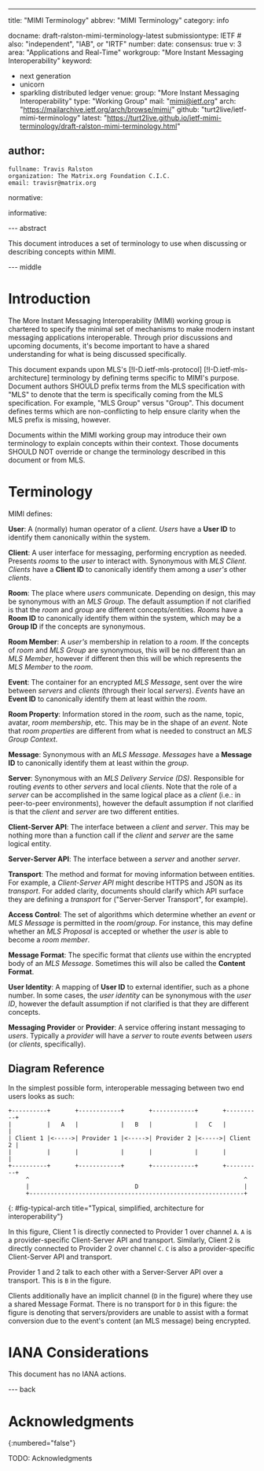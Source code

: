 ---
title: "MIMI Terminology"
abbrev: "MIMI Terminology"
category: info

docname: draft-ralston-mimi-terminology-latest
submissiontype: IETF  # also: "independent", "IAB", or "IRTF"
number:
date:
consensus: true
v: 3
area: "Applications and Real-Time"
workgroup: "More Instant Messaging Interoperability"
keyword:
 - next generation
 - unicorn
 - sparkling distributed ledger
venue:
  group: "More Instant Messaging Interoperability"
  type: "Working Group"
  mail: "mimi@ietf.org"
  arch: "https://mailarchive.ietf.org/arch/browse/mimi/"
  github: "turt2live/ietf-mimi-terminology"
  latest: "https://turt2live.github.io/ietf-mimi-terminology/draft-ralston-mimi-terminology.html"

author:
 -
    fullname: Travis Ralston
    organization: The Matrix.org Foundation C.I.C.
    email: travisr@matrix.org

normative:

informative:


--- abstract

This document introduces a set of terminology to use when discussing or describing
concepts within MIMI.

--- middle

# Introduction

The More Instant Messaging Interoperability (MIMI) working group is chartered to
specify the minimal set of mechanisms to make modern instant messaging applications
interoperable. Through prior discussions and upcoming documents, it's become important
to have a shared understanding for what is being discussed specifically.

This document expands upon MLS's [!I-D.ietf-mls-protocol] [!I-D.ietf-mls-architecture]
terminology by defining terms specific to MIMI's purpose. Document authors SHOULD prefix
terms from the MLS specification with "MLS" to denote that the term is specifically coming
from the MLS specification. For example, "MLS Group" versus "Group". This document defines
terms which are non-conflicting to help ensure clarity when the MLS prefix is missing, however.

Documents within the MIMI working group may introduce their own terminology to explain
concepts within their context. Those documents SHOULD NOT override or change the terminology
described in this document or from MLS.

# Terminology

MIMI defines:

**User**: A (normally) human operator of a *client*. *Users* have a **User ID** to identify
them canonically within the system.

**Client**: A user interface for messaging, performing encryption as needed. Presents
*rooms* to the *user* to interact with. Synonymous with *MLS Client*. *Clients* have a
**Client ID** to canonically identify them among a *user's* other *clients*.

**Room**: The place where *users* communicate. Depending on design, this may be synonymous
with an *MLS Group*. The default assumption if not clarified is that the *room* and *group*
are different concepts/entities. *Rooms* have a **Room ID** to canonically identify them
within the system, which may be a **Group ID** if the concepts are synonymous.

**Room Member**: A *user's* membership in relation to a *room*. If the concepts of *room* and
*MLS Group* are synonymous, this will be no different than an *MLS Member*, however if different
then this will be which represents the *MLS Member* to the *room*.

**Event**: The container for an encrypted *MLS Message*, sent over the wire between *servers*
and *clients* (through their local *servers*). *Events* have an **Event ID** to canonically
identify them at least within the *room*.

**Room Property**: Information stored in the *room*, such as the name, topic, avatar,
*room membership*, etc. This may be in the shape of an *event*. Note that *room properties* are
different from what is needed to construct an *MLS Group Context*.

**Message**: Synonymous with an *MLS Message*. *Messages* have a **Message ID** to canonically
identify them at least within the *group*.

**Server**: Synonymous with an *MLS Delivery Service (DS)*. Responsible for routing *events*
to other *servers* and local *clients*. Note that the role of a *server* can be accomplished
in the same logical place as a *client* (i.e.: in peer-to-peer environments), however the
default assumption if not clarified is that the *client* and *server* are two different
entities.

**Client-Server API**: The interface between a *client* and *server*. This may be nothing more
than a function call if the *client* and *server* are the same logical entity.

**Server-Server API**: The interface between a *server* and another *server*.

**Transport**: The method and format for moving information between entities. For example,
a *Client-Server API* might describe HTTPS and JSON as its *transport*. For added clarity,
documents should clarify which API surface they are defining a *transport* for ("Server-Server
Transport", for example).

**Access Control**: The set of algorithms which determine whether an *event* or *MLS Message*
is permitted in the *room*/*group*. For instance, this may define whether an *MLS Proposal*
is accepted or whether the *user* is able to become a *room member*.

**Message Format**: The specific format that *clients* use within the encrypted body of an
*MLS Message*. Sometimes this will also be called the **Content Format**.

**User Identity**: A mapping of **User ID** to external identifier, such as a phone number.
In some cases, the *user identity* can be synonymous with the *user ID*, however the default
assumption if not clarified is that they are different concepts.

**Messaging Provider** or **Provider**: A service offering instant messaging to *users*.
Typically a *provider* will have a *server* to route *events* between *users* (or *clients*,
specifically).

## Diagram Reference

In the simplest possible form, interoperable messaging between two end users looks as such:

~~~ aasvg
+----------+       +------------+       +------------+       +----------+
|          |   A   |            |   B   |            |   C   |          |
| Client 1 |<----->| Provider 1 |<----->| Provider 2 |<----->| Client 2 |
|          |       |            |       |            |       |          |
+----------+       +------------+       +------------+       +----------+
     ^                                                             ^
     |                              D                              |
     +-------------------------------------------------------------+
~~~
{: #fig-typical-arch title="Typical, simplified, architecture for interoperability"}

In this figure, Client 1 is directly connected to Provider 1 over channel `A`. `A` is a
provider-specific Client-Server API and transport. Similarly, Client 2 is directly
connected to Provider 2 over channel `C`. `C` is also a provider-specific Client-Server API
and transport.

Provider 1 and 2 talk to each other with a Server-Server API over a transport. This is `B`
in the figure.

Clients additionally have an implicit channel (`D` in the figure) where they use a shared
Message Format. There is no transport for `D` in this figure: the figure is denoting that
servers/providers are unable to assist with a format conversion due to the event's content
(an MLS message) being encrypted.

# IANA Considerations

This document has no IANA actions.


--- back

# Acknowledgments
{:numbered="false"}

TODO: Acknowledgments
